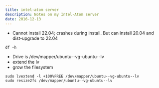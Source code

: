 ```yaml
---
title: intel-atom server
description: Notes on my Intel-Atom server
date: 2016-12-13
---
```


- Cannot install 22.04; crashes during install. But can install 20.04 and dist-upgrade to 22.04


```
df -h
```
 
- Drive is /dev/mapper/ubuntu--vg-ubuntu--lv
- extend the lv
- grow the filesystem

```
sudo lvextend -l +100%FREE /dev/mapper/ubuntu--vg-ubuntu--lv
sudo resize2fs /dev/mapper/ubuntu--vg-ubuntu--lv
```
